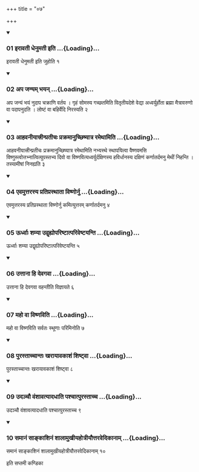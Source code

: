 +++
title = "०७"

+++

<div class="js_include" includetitle="true" newlevelforh1="3" unfilled="" url="/vedAH_yajuH/taittirIyam/sUtram/ApastambaH/shrautam/vishvAsa-prastutiH/11/07/01_irAvatI_dhenumatI_iti.md">
<details open><summary><h3>01 इरावती धेनुमती इति ...{Loading}...</h3></summary>

इरावती धेनुमती इति जुहोति १
</details>
</div>


<div class="js_include" includetitle="true" newlevelforh1="3" unfilled="" url="/vedAH_yajuH/taittirIyam/sUtram/ApastambaH/shrautam/vishvAsa-prastutiH/11/07/02_apa_janyam_bhayan.md">
<details open><summary><h3>02 अप जन्यम् भयन् ...{Loading}...</h3></summary>

अप जन्यं भयं नुदाप चक्राणि वर्तय । गृहं सोमस्य गच्छतमिति वितृतीयदेशे वेद्या अध्वर्युर्होता ब्रह्मा मैत्रावरुणो वा पदापनुदति । लोष्टं वा बहिर्वेदि निरस्यति २
</details>
</div>


<div class="js_include" includetitle="true" newlevelforh1="3" unfilled="" url="/vedAH_yajuH/taittirIyam/sUtram/ApastambaH/shrautam/vishvAsa-prastutiH/11/07/03_AhavanIyAttrInpratIchaH_prakramAnuchChiShyAtra_ramethAmiti.md">
<details open><summary><h3>03 आहवनीयात्त्रीन्प्रतीचः प्रक्रमानुच्छिष्यात्र रमेथामिति ...{Loading}...</h3></summary>

आहवनीयात्त्रीन्प्रतीचः प्रक्रमानुच्छिष्यात्र रमेथामिति नभ्यस्थे स्थापयित्वा वैष्णवमसि विष्णुस्त्वोत्तभ्नात्वित्युपस्तभ्य दिवो वा विष्णवित्यध्वर्युर्दक्षिणस्य हविर्धानस्य दक्षिणं कर्णातर्दमनु मेथीं निहन्ति । तस्यामीषां निनह्यति ३
</details>
</div>


<div class="js_include" includetitle="true" newlevelforh1="3" unfilled="" url="/vedAH_yajuH/taittirIyam/sUtram/ApastambaH/shrautam/vishvAsa-prastutiH/11/07/04_evamuttarasya_pratiprasthAtA_viShNornu.md">
<details open><summary><h3>04 एवमुत्तरस्य प्रतिप्रस्थाता विष्णोर्नु ...{Loading}...</h3></summary>

एवमुत्तरस्य प्रतिप्रस्थाता विष्णोर्नु कमित्युत्तरम् कर्णातर्दमनु ४
</details>
</div>


<div class="js_include" includetitle="true" newlevelforh1="3" unfilled="" url="/vedAH_yajuH/taittirIyam/sUtram/ApastambaH/shrautam/vishvAsa-prastutiH/11/07/05_UrdhvAH_shamyA_udvRhyopariShTAtpariveShTayanti.md">
<details open><summary><h3>05 ऊर्ध्वाः शम्या उद्वृह्योपरिष्टात्परिवेष्टयन्ति ...{Loading}...</h3></summary>

ऊर्ध्वाः शम्या उद्वृह्योपरिष्टात्परिवेष्टयन्ति ५
</details>
</div>


<div class="js_include" includetitle="true" newlevelforh1="3" unfilled="" url="/vedAH_yajuH/taittirIyam/sUtram/ApastambaH/shrautam/vishvAsa-prastutiH/11/07/06_uttAnA_hi_devagavA.md">
<details open><summary><h3>06 उत्ताना हि देवगवा ...{Loading}...</h3></summary>

उत्ताना हि देवगवा वहन्तीति विज्ञायते ६
</details>
</div>


<div class="js_include" includetitle="true" newlevelforh1="3" unfilled="" url="/vedAH_yajuH/taittirIyam/sUtram/ApastambaH/shrautam/vishvAsa-prastutiH/11/07/07_maho_vA_viShNaviti.md">
<details open><summary><h3>07 महो वा विष्णविति ...{Loading}...</h3></summary>

महो वा विष्णविति सर्वतः स्थूणाः परिमिनोति ७
</details>
</div>


<div class="js_include" includetitle="true" newlevelforh1="3" unfilled="" url="/vedAH_yajuH/taittirIyam/sUtram/ApastambaH/shrautam/vishvAsa-prastutiH/11/07/08_purastAchchAntaH_kharAyAvakAshaM_shiShTvA.md">
<details open><summary><h3>08 पुरस्ताच्चान्तः खरायावकाशं शिष्ट्वा ...{Loading}...</h3></summary>

पुरस्ताच्चान्तः खरायावकाशं शिष्ट्वा ८
</details>
</div>


<div class="js_include" includetitle="true" newlevelforh1="3" unfilled="" url="/vedAH_yajuH/taittirIyam/sUtram/ApastambaH/shrautam/vishvAsa-prastutiH/11/07/09_udanchau_vaMshAvatyAdadhAti_pashchAtpurastAchcha.md">
<details open><summary><h3>09 उदञ्चौ वंशावत्यादधाति पश्चात्पुरस्ताच्च ...{Loading}...</h3></summary>

उदञ्चौ वंशावत्यादधाति पश्चात्पुरस्ताच्च ९
</details>
</div>


<div class="js_include" includetitle="true" newlevelforh1="3" unfilled="" url="/vedAH_yajuH/taittirIyam/sUtram/ApastambaH/shrautam/vishvAsa-prastutiH/11/07/10_samAnaM_sAnkAshinaM_shAlAmukhIyahotrIyauttaravedikAnAm.md">
<details open><summary><h3>10 समानं साङ्काशिनं शालामुखीयहोत्रीयौत्तरवेदिकानाम् ...{Loading}...</h3></summary>

समानं साङ्काशिनं शालामुखीयहोत्रीयौत्तरवेदिकानाम् १०
</details>
</div>



  
इति सप्तमी कण्डिका 
